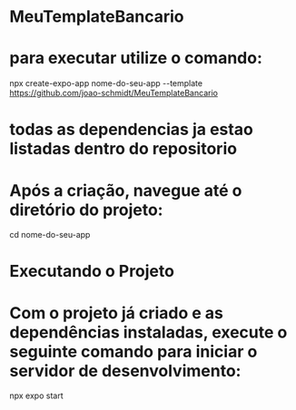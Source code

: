 ﻿# MeuTemplateBancario

# para executar utilize o comando:
npx create-expo-app nome-do-seu-app --template https://github.com/joao-schmidt/MeuTemplateBancario
# todas as dependencias ja estao listadas dentro do repositorio

# Após a criação, navegue até o diretório do projeto:
cd nome-do-seu-app

# Executando o Projeto
# Com o projeto já criado e as dependências instaladas, execute o seguinte comando para iniciar o servidor de desenvolvimento:

npx expo start
